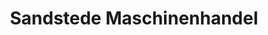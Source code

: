 ---
title: "Sandstede Maschinenhandel"
url: /westerstede/sandstede-maschinenhandel/
shop: Allgemein
---